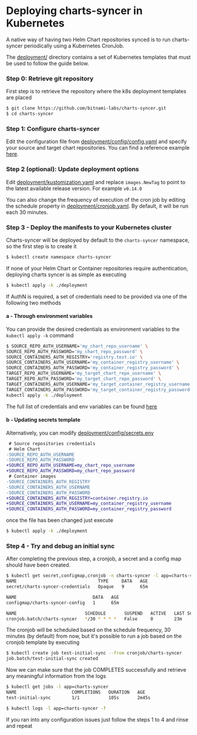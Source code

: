 # Deploying charts-syncer in Kubernetes

A native way of having two Helm Chart repositories synced is to run charts-syncer periodically using a Kubernetes CronJob.

The [deployment/](/deployment) directory contains a set of Kubernetes templates that must be used to follow the guide below.

### Step 0: Retrieve git repository

First step is to retrieve the repository where the k8s deployment templates are placed

```bash
$ git clone https://github.com/bitnami-labs/charts-syncer.git
$ cd charts-syncer
```

### Step 1: Configure charts-syncer

Edit the configuration file from [deployment/config/config.yaml](/deployment/config/config.yaml) and specify your source and target chart repositories. 
You can find a reference example [here](https://github.com/bitnami-labs/charts-syncer/blob/master/charts-syncer.yaml).

### Step 2 (optional): Update deployment options

Edit [deployment/kustomization.yaml](/deployment/kustomization.yaml) and replace `images.NewTag` to point to the latest available release version. For example `v0.14.0`

You can also change the frequency of execution of the cron job by editing the schedule property in [deployment/cronjob.yaml](/deployment/cronjob.yaml). By default, it will be run each 30 minutes.


### Step 3 - Deploy the manifests to your Kubernetes cluster

Charts-syncer will be deployed by default to the `charts-syncer` namespace, so the first step is to create it

```bash
$ kubectl create namespace charts-syncer
```

If none of your Helm Chart or Container repositories require authentication, deploying charts syncer is as simple as executing

```bash
$ kubectl apply -k ./deployment
```

If AuthN is required, a set of credentials need to be provided via one of the following two methods

#### a - Through environment variables

You can provide the desired credentials as environment variables to the `kubectl apply -k` command

```bash
$ SOURCE_REPO_AUTH_USERNAME='my_chart_repo_username' \
SOURCE_REPO_AUTH_PASSWORD='my_chart_repo_password' \
SOURCE_CONTAINERS_AUTH_REGISTRY='registry.test.io' \
SOURCE_CONTAINERS_AUTH_USERNAME='my_container_registry_username' \
SOURCE_CONTAINERS_AUTH_PASSWORD='my_container_registry_password' \
TARGET_REPO_AUTH_USERNAME='my_target_chart_repo_username' \
TARGET_REPO_AUTH_PASSWORD='my_target_chart_repo_password' \
TARGET_CONTAINERS_AUTH_USERNAME='my_target_container_registry_username' \
TARGET_CONTAINERS_AUTH_PASSWORD='my_target_container_registry_password' \
kubectl apply -k ./deployment
```
The full list of credentials and env variables can be found [here](https://github.com/bitnami-labs/charts-syncer#configuration)

#### b - Updating secrets template

Alternatively, you can modify [deployment/config/secrets.env](/deployment/config/secrets.env) 

```diff
 # Source repositories credentials
 # Helm Chart
-SOURCE_REPO_AUTH_USERNAME
-SOURCE_REPO_AUTH_PASSWORD
+SOURCE_REPO_AUTH_USERNAME=my_chart_repo_username
+SOURCE_REPO_AUTH_PASSWORD=my_chart_repo_password
 # Container images
-SOURCE_CONTAINERS_AUTH_REGISTRY
-SOURCE_CONTAINERS_AUTH_USERNAME
-SOURCE_CONTAINERS_AUTH_PASSWORD
+SOURCE_CONTAINERS_AUTH_REGISTRY=container.registry.io
+SOURCE_CONTAINERS_AUTH_USERNAME=my_container_registry_username
+SOURCE_CONTAINERS_AUTH_PASSWORD=my_container_registry_password
```

once the file has been changed just execute

```bash
$ kubectl apply -k ./deployment
```

### Step 4 - Try and debug an initial sync

After completing the previous step, a cronjob, a secret and a config map should have been created.

```bash
$ kubectl get secret,configmap,cronjob -n charts-syncer -l app=charts-syncer
NAME                               TYPE     DATA   AGE
secret/charts-syncer-credentials   Opaque   9      65m

NAME                             DATA   AGE
configmap/charts-syncer-config   1      65m

NAME                          SCHEDULE       SUSPEND   ACTIVE   LAST SCHEDULE   AGE
cronjob.batch/charts-syncer   */30 * * * *   False     0        23m             65m
```

The cronjob will be scheduled based on the schedule frequency, 30 minutes (by default) from now,
but it's possible to run a job based on the cronjob template by executing

```bash
$ kubectl create job test-initial-sync --from cronjob/charts-syncer
job.batch/test-initial-sync created
```

Now we can make sure that the job COMPLETES successfully and retrieve any meaningful information from the logs

```bash
$ kubectl get jobs -l app=charts-syncer
NAME                     COMPLETIONS   DURATION   AGE
test-initial-sync        1/1           105s       2m45s

$ kubectl logs -l app=charts-syncer -f
```

If you ran into any configuration issues just follow the steps 1 to 4 and rinse and repeat